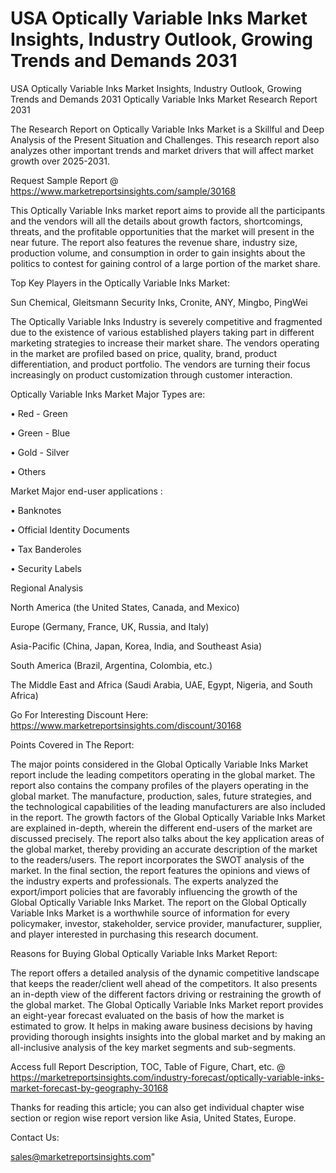 # USA Optically Variable Inks Market Insights, Industry Outlook, Growing Trends and Demands 2031
USA Optically Variable Inks Market Insights, Industry Outlook, Growing Trends and Demands 2031
Optically Variable Inks Market Research Report 2031

The Research Report on Optically Variable Inks Market is a Skillful and Deep Analysis of the Present Situation and Challenges. This research report also analyzes other important trends and market drivers that will affect market growth over 2025-2031.

Request Sample Report @ https://www.marketreportsinsights.com/sample/30168

This Optically Variable Inks market report aims to provide all the participants and the vendors will all the details about growth factors, shortcomings, threats, and the profitable opportunities that the market will present in the near future. The report also features the revenue share, industry size, production volume, and consumption in order to gain insights about the politics to contest for gaining control of a large portion of the market share.

Top Key Players in the Optically Variable Inks Market:

Sun Chemical, Gleitsmann Security Inks, Cronite, ANY, Mingbo, PingWei

The Optically Variable Inks Industry is severely competitive and fragmented due to the existence of various established players taking part in different marketing strategies to increase their market share. The vendors operating in the market are profiled based on price, quality, brand, product differentiation, and product portfolio. The vendors are turning their focus increasingly on product customization through customer interaction.

Optically Variable Inks Market Major Types are:

• Red - Green

• Green - Blue

• Gold - Silver

• Others

Market Major end-user applications :

• Banknotes

• Official Identity Documents

• Tax Banderoles

• Security Labels

Regional Analysis

North America (the United States, Canada, and Mexico)

Europe (Germany, France, UK, Russia, and Italy)

Asia-Pacific (China, Japan, Korea, India, and Southeast Asia)

South America (Brazil, Argentina, Colombia, etc.)

The Middle East and Africa (Saudi Arabia, UAE, Egypt, Nigeria, and South Africa)

Go For Interesting Discount Here: https://www.marketreportsinsights.com/discount/30168

Points Covered in The Report:

The major points considered in the Global Optically Variable Inks Market report include the leading competitors operating in the global market.
The report also contains the company profiles of the players operating in the global market.
The manufacture, production, sales, future strategies, and the technological capabilities of the leading manufacturers are also included in the report.
The growth factors of the Global Optically Variable Inks Market are explained in-depth, wherein the different end-users of the market are discussed precisely.
The report also talks about the key application areas of the global market, thereby providing an accurate description of the market to the readers/users.
The report incorporates the SWOT analysis of the market. In the final section, the report features the opinions and views of the industry experts and professionals. The experts analyzed the export/import policies that are favorably influencing the growth of the Global Optically Variable Inks Market.
The report on the Global Optically Variable Inks Market is a worthwhile source of information for every policymaker, investor, stakeholder, service provider, manufacturer, supplier, and player interested in purchasing this research document.

Reasons for Buying Global Optically Variable Inks Market Report:

The report offers a detailed analysis of the dynamic competitive landscape that keeps the reader/client well ahead of the competitors.
It also presents an in-depth view of the different factors driving or restraining the growth of the global market.
The Global Optically Variable Inks Market report provides an eight-year forecast evaluated on the basis of how the market is estimated to grow.
It helps in making aware business decisions by having providing thorough insights insights into the global market and by making an all-inclusive analysis of the key market segments and sub-segments.

Access full Report Description, TOC, Table of Figure, Chart, etc. @ https://marketreportsinsights.com/industry-forecast/optically-variable-inks-market-forecast-by-geography-30168

Thanks for reading this article; you can also get individual chapter wise section or region wise report version like Asia, United States, Europe.

Contact Us:

sales@marketreportsinsights.com"
